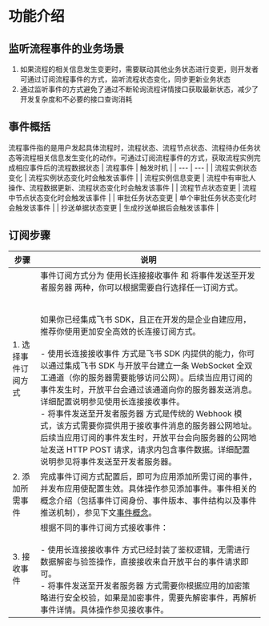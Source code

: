 # 功能介绍
## 监听流程事件的业务场景
1. 如果流程的相关信息发生变更时，需要联动其他业务状态进行变更，则开发者可通过订阅流程事件的方式，监听流程状态变化，同步更新业务状态
2. 通过监听事件的方式避免了通过不断轮询流程详情接口获取最新状态，减少了开发复杂度和不必要的接口查询消耗

## 事件概括
流程事件指的是用户发起具体流程时，流程状态、流程节点状态、流程待办任务状态等流程相关信息发生变化的动作。可通过订阅流程事件的方式，获取流程实例完成相应事件后的流程数据状态
| 流程事件 | 触发时机 |
| --- | --- |
| 流程实例状态变化 | 流程实例状态变化时会触发该事件 |
| 流程实例信息变更 | 流程中有审批人操作、流程数据更新、流程状态变化时会触发该事件 |
| 流程节点状态变更 | 流程中节点状态变化时会触发该事件 |
| 审批任务状态变更 | 单个审批任务状态变化时会触发该事件 |
| 抄送单据状态变更 | 生成抄送单据后会触发该事件 |



## 订阅步骤

| 步骤 | 说明 |
| --- | --- |
| 1. 选择事件订阅方式 | 事件订阅方式分为 使用长连接接收事件 和 将事件发送至开发者服务器 两种，你可以根据需要自行选择任一订阅方式。<br> <br><br>如果你已经集成飞书 SDK，且正在开发的是企业自建应用，推荐你使用更加安全高效的长连接订阅方式。<br> <br>- 使用长连接接收事件 方式是飞书 SDK 内提供的能力，你可以通过集成飞书 SDK 与开放平台建立一条 WebSocket 全双工通道（你的服务器需要能够访问公网）。后续当应用订阅的事件发生时，开放平台会通过该通道向你的服务器发送消息。详细配置说明参见使用长连接接收事件。<br>- 将事件发送至开发者服务器 方式是传统的 Webhook 模式，该方式需要你提供用于接收事件消息的服务器公网地址。后续当应用订阅的事件发生时，开放平台会向服务器的公网地址发送 HTTP POST 请求，请求内包含事件数据。详细配置说明参见将事件发送至开发者服务器。 |
| 2. 添加所需事件 | 完成事件订阅方式配置后，即可为应用添加所需订阅的事件，并发布应用使配置生效。具体操作参见添加事件。事件相关的概念介绍（包括事件订阅身份、事件版本、事件结构以及事件推送机制），参见下文[事件概念](#事件概念)。 |
| 3. 接收事件 | 根据不同的事件订阅方式接收事件：<br> <br>- 使用长连接接收事件 方式已经封装了鉴权逻辑，无需进行数据解密与验签操作，直接接收来自开放平台的事件请求即可。<br>- 将事件发送至开发者服务器 方式需要你根据应用的加密策略进行安全校验，如果是加密事件，需要先解密事件，再解析事件详情。具体操作参见接收事件。 |

